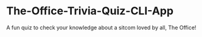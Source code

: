 # The-Office-Trivia-Quiz-CLI-App
 A fun quiz to check your knowledge about a sitcom loved by all, The Office!
